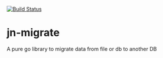 [![Build Status](https://travis-ci.org/lkumarjain/jn-migrate.svg?branch=master)](https://travis-ci.org/lkumarjain/jn-migrate)

# jn-migrate
A pure go library to migrate data from file or db to another DB
